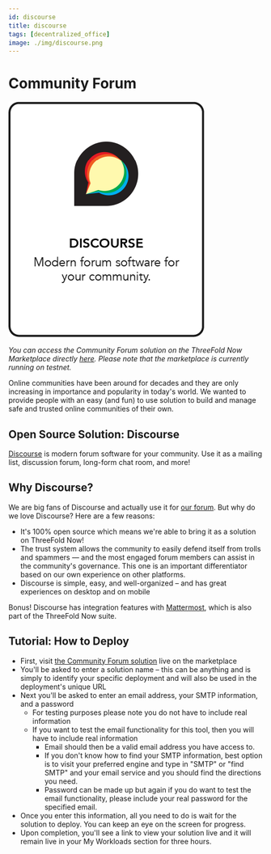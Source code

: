 ```yaml
---
id: discourse
title: discourse
tags: [decentralized_office]
image: ./img/discourse.png
---
```


# Community Forum

![](./img/discourse.png)

*You can access the Community Forum solution on the ThreeFold Now Marketplace directly [here](https://marketplace.threefold.io/marketplace/#/solutions/discourse). Please note that the marketplace is currently running on testnet.*

Online communities have been around for decades and they are only increasing in importance and popularity in today's world. We wanted to provide people with an easy (and fun) to use solution to build and manage safe and trusted online communities of their own.

## Open Source Solution: Discourse

[Discourse](https://www.discourse.org/) is modern forum software for your community. Use it as a mailing list, discussion forum, long-form chat room, and more!

## Why Discourse?

We are big fans of Discourse and actually use it for [our forum](https://forum.threefold.io). But why do we love Discourse? Here are a few reasons:

- It's 100% open source which means we're able to bring it as a solution on ThreeFold Now!
- The trust system allows the community to easily defend itself from trolls and spammers — and the most engaged forum members can assist in the community's governance. This one is an important differentiator based on our own experience on other platforms.
- Discourse is simple, easy, and well-organized – and has great experiences on desktop and on mobile

Bonus! Discourse has integration features with [Mattermost](https://mattermost.com/), which is also part of the ThreeFold Now suite.

## Tutorial: How to Deploy

- First, visit [the Community Forum solution](https://marketplace.threefold.io/marketplace/#/solutions/discourse) live on the marketplace
- You'll be asked to enter a solution name – this can be anything and is simply to identify your specific deployment and will also be used in the deployment's unique URL
- Next you'll be asked to enter an email address, your SMTP information, and a password
    - For testing purposes please note you do not have to include real information
    - If you want to test the email functionality for this tool, then you will have to include real information
        - Email should then be a valid email address you have access to.
        - If you don't know how to find your SMTP information, best option is to visit your preferred engine and type in "SMTP" or "find SMTP" and your email service and you should find the directions you need.
        - Password can be made up but again if you do want to test the email functionality, please include your real password for the specified email.
- Once you enter this information, all you need to do is wait for the solution to deploy. You can keep an eye on the screen for progress.
- Upon completion, you'll see a link to view your solution live and it will remain live in your My Workloads section for three hours.
